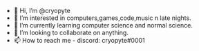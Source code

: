 - 👋 Hi, I’m @cryopyte
- 👀 I’m interested in computers,games,code,music n late nights.
- 🌱 I’m currently learning computer science and normal science.
- 💞️ I’m looking to collaborate on anything.
- 📫 How to reach me - discord: cryopyte#0001

<!---
cryopyte/cryopyte is a ✨ special ✨ repository because its `README.md` (this file) appears on your GitHub profile.
You can click the Preview link to take a look at your changes.
--->
